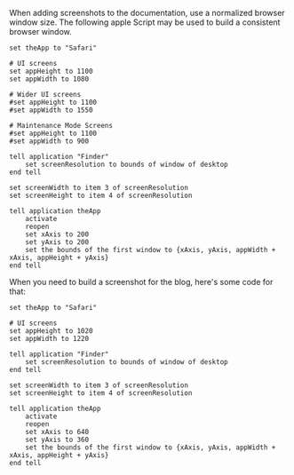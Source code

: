When adding screenshots to the documentation, use a normalized browser window size. The following apple Script may be used to build a consistent browser window.

```appleScript
set theApp to "Safari"

# UI screens
set appHeight to 1100
set appWidth to 1080

# Wider UI screens
#set appHeight to 1100
#set appWidth to 1550

# Maintenance Mode Screens
#set appHeight to 1100
#set appWidth to 900

tell application "Finder"
	set screenResolution to bounds of window of desktop
end tell

set screenWidth to item 3 of screenResolution
set screenHeight to item 4 of screenResolution

tell application theApp
	activate
	reopen
	set xAxis to 200
	set yAxis to 200
	set the bounds of the first window to {xAxis, yAxis, appWidth + xAxis, appHeight + yAxis}
end tell
```

When you need to build a screenshot for the blog, here's some code for that:

```appleScript
set theApp to "Safari"

# UI screens
set appHeight to 1020
set appWidth to 1220

tell application "Finder"
	set screenResolution to bounds of window of desktop
end tell

set screenWidth to item 3 of screenResolution
set screenHeight to item 4 of screenResolution

tell application theApp
	activate
	reopen
	set xAxis to 640
	set yAxis to 360
	set the bounds of the first window to {xAxis, yAxis, appWidth + xAxis, appHeight + yAxis}
end tell
```